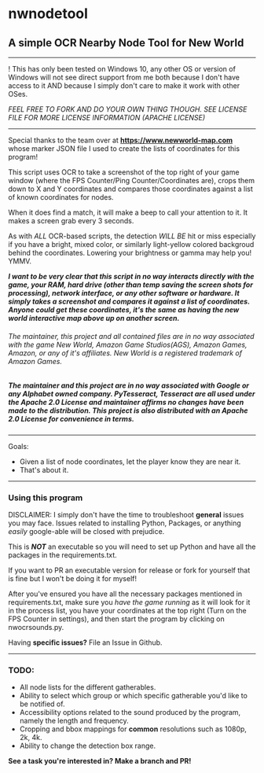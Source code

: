 # nwnodetool
## A simple OCR Nearby Node Tool for New World
 -------------------------------------
 ! This has only been tested on Windows 10, any other OS or version of Windows will not see direct support from me both because I don't have access to it AND because I simply don't care to make it work with other OSes. 
 
 _FEEL FREE TO FORK AND DO YOUR OWN THING THOUGH. SEE LICENSE FILE FOR MORE LICENSE INFORMATION (APACHE LICENSE)_
 
 -------------------------------------
 Special thanks to the team over at **https://www.newworld-map.com** whose marker JSON file I used to create the lists of coordinates for this program!
 
 This script uses OCR to take a screenshot of the top right of your game window (where the FPS Counter/Ping Counter/Coordinates are), crops them down to X and Y coordinates and compares those coordinates against a list of known coordinates for nodes.
 
 When it does find a match, it will make a beep to call your attention to it. It makes a screen grab every 3 seconds.
 
 As with _ALL_ OCR-based scripts, the detection _WILL BE_ hit or miss especially if you have a bright, mixed color, or similarly light-yellow colored backgroud behind the coordinates. Lowering your brightness or gamma may help you! YMMV.
 
 ***I want to be very clear that this script in no way interacts directly with the game, your RAM, hard drive (other than temp saving the screen shots for processing), network interface, or any other software or hardware. It simply takes a screenshot and compares it against a list of coordinates. Anyone could get these coordinates, it's the same as having the new world interactive map above up on another screen.***
 
 ###### The maintainer, this project and all contained files are in no way associated with the game New World, Amazon Game Studios(AGS), Amazon Games, Amazon, or any of it's affiliates. New World is a registered trademark of Amazon Games.
 
 ##### The maintainer and this project are in no way associated with Google or any Alphabet owned company. PyTesseract, Tesseract are all used under the Apache 2.0 License and maintainer affirms no changes have been made to the distribution. This project is also distributed with an Apache 2.0 License for convenience in terms.
 -------------------------------------
 
 Goals:
 - Given a list of node coordinates, let the player know they are near it.
 - That's about it.

 -------------------------------------
 
 ### Using this program
 
 DISCLAIMER: I simply don't have the time to troubleshoot **general** issues you may face. Issues related to installing Python, Packages, or anything _easily_ google-able will be closed with prejudice.
 
 This is ***NOT*** an executable so you will need to set up Python and have all the packages in the requirements.txt. 
 
 If you want to PR an executable version for release or fork for yourself that is fine but I won't be doing it for myself!
 
After you've ensured you have all the necessary packages mentioned in requirements.txt, make sure you _have the game running_ as it will look for it in the process list, you have your coordinates at the top right (Turn on the FPS Counter in settings), and then start the program by clicking on nwocrsounds.py. 

Having **specific issues?** File an Issue in Github.

-------------------------------------

### TODO:
- All node lists for the different gatherables.
- Ability to select which group or which specific gatherable you'd like to be notified of.
- Accessibility options related to the sound produced by the program, namely the length and frequency.
- Cropping and bbox mappings for **common** resolutions such as 1080p, 2k, 4k.
- Ability to change the detection box range.

**See a task you're interested in? Make a branch and PR!**
